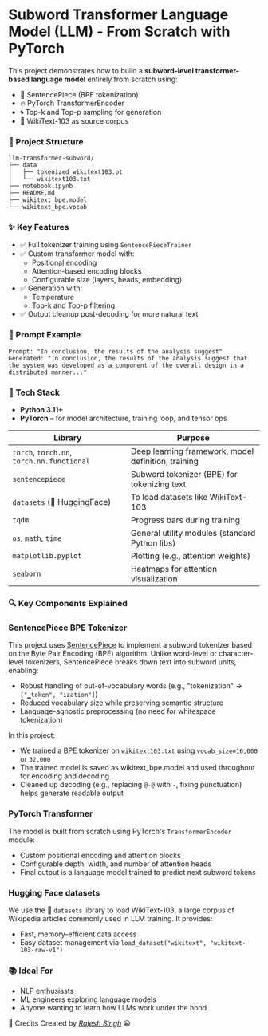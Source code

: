 # Subword Transformer Language Model (LLM) - From Scratch with PyTorch

This project demonstrates how to build a **subword-level transformer-based language model** entirely from scratch using:

- 🧱 SentencePiece (BPE tokenization)
- 🔥 PyTorch TransformerEncoder
- 🌀 Top-k and Top-p sampling for generation
- 🧪 WikiText-103 as source corpus

### 📁 Project Structure

```shell
llm-transformer-subword/
├── data
│   ├── tokenized_wikitext103.pt
│   └── wikitext103.txt
├── notebook.ipynb
├── README.md
├── wikitext_bpe.model
└── wikitext_bpe.vocab
```

### ✨ Key Features

- ✅ Full tokenizer training using `SentencePieceTrainer`
- ✅ Custom transformer model with:
  - Positional encoding
  - Attention-based encoding blocks
  - Configurable size (layers, heads, embedding)
- ✅ Generation with:
  - Temperature
  - Top-k and Top-p filtering
- ✅ Output cleanup post-decoding for more natural text

### 📌 Prompt Example

```text
Prompt: "In conclusion, the results of the analysis suggest"
Generated: "In conclusion, the results of the analysis suggest that the system was developed as a component of the overall design in a distributed manner..."
```

### 🧰 Tech Stack

- **Python 3.11+**
- **PyTorch** – for model architecture, training loop, and tensor ops

| Library                                    | Purpose                                             |
| ------------------------------------------ | --------------------------------------------------- |
| `torch`, `torch.nn`, `torch.nn.functional` | Deep learning framework, model definition, training |
| `sentencepiece`                            | Subword tokenizer (BPE) for tokenizing text         |
| `datasets` (🤗 HuggingFace)                | To load datasets like WikiText-103                  |
| `tqdm`                                     | Progress bars during training                       |
| `os`, `math`, `time`                       | General utility modules (standard Python libs)      |
| `matplotlib.pyplot`                        | Plotting (e.g., attention weights)                  |
| `seaborn`                                  | Heatmaps for attention visualization                |

### 🔍 Key Components Explained

### SentencePiece BPE Tokenizer

This project uses [SentencePiece](https://github.com/google/sentencepiece) to implement a subword tokenizer based on the Byte Pair Encoding (BPE) algorithm. Unlike word-level or character-level tokenizers, SentencePiece breaks down text into subword units, enabling:

- Robust handling of out-of-vocabulary words (e.g., "tokenization" → `["▁token", "ization"]`)
- Reduced vocabulary size while preserving semantic structure
- Language-agnostic preprocessing (no need for whitespace tokenization)

In this project:

- We trained a BPE tokenizer on `wikitext103.txt` using `vocab_size=16,000` or `32,000`
- The trained model is saved as wikitext_bpe.model and used throughout for encoding and decoding
- Cleaned up decoding (e.g., replacing `@-@` with `-`, fixing punctuation) helps generate readable output

### PyTorch Transformer

The model is built from scratch using PyTorch's `TransformerEncoder` module:

- Custom positional encoding and attention blocks
- Configurable depth, width, and number of attention heads
- Final output is a language model trained to predict next subword tokens

### Hugging Face datasets

We use the 🤗 `datasets` library to load WikiText-103, a large corpus of Wikipedia articles commonly used in LLM training. It provides:

- Fast, memory-efficient data access
- Easy dataset management via `load_dataset("wikitext", "wikitext-103-raw-v1")`

### 📚 Ideal For

- NLP enthusiasts
- ML engineers exploring language models
- Anyone wanting to learn how LLMs work under the hood

📌 Credits
Created by _[Rajesh Singh](https://www.kaggle.com/rajinh)_ 😀
